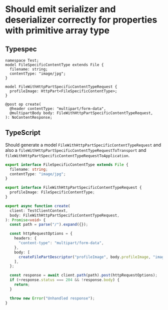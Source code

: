 # Should emit serializer and deserializer correctly for properties with primitive array type

## Typespec

```tsp
namespace Test;
model FileSpecificContentType extends File {
  filename: string;
  contentType: "image/jpg";
}

model FileWithHttpPartSpecificContentTypeRequest {
  profileImage: HttpPart<FileSpecificContentType>;
}

@post op create(
  @header contentType: "multipart/form-data",
  @multipartBody body: FileWithHttpPartSpecificContentTypeRequest,
): NoContentResponse;
```

## TypeScript

Should generate a model `FileWithHttpPartSpecificContentTypeRequest` and also a `fileWithHttpPartSpecificContentTypeRequestToTransport` and `fileWithHttpPartSpecificContentTypeRequestToApplication`.

```ts src/models/models.ts interface FileSpecificContentType
export interface FileSpecificContentType extends File {
  filename: string;
  contentType: "image/jpg";
}
```

```ts src/models/models.ts interface FileWithHttpPartSpecificContentTypeRequest
export interface FileWithHttpPartSpecificContentTypeRequest {
  profileImage: FileSpecificContentType;
}
```

```ts src/api/testClientOperations.ts function create
export async function create(
  client: TestClientContext,
  body: FileWithHttpPartSpecificContentTypeRequest,
): Promise<void> {
  const path = parse("/").expand({});

  const httpRequestOptions = {
    headers: {
      "content-type": "multipart/form-data",
    },
    body: [
      createFilePartDescriptor("profileImage", body.profileImage, "image/jpg"),
    ],
  };

  const response = await client.path(path).post(httpRequestOptions);
  if (+response.status === 204 && !response.body) {
    return;
  }

  throw new Error("Unhandled response");
}
```
